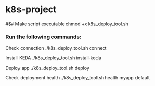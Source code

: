 # k8s-project

#$# Make script executable
chmod +x k8s_deploy_tool.sh

### Run the following commands:
Check connection
./k8s_deploy_tool.sh connect

Install KEDA
./k8s_deploy_tool.sh install-keda

Deploy app
./k8s_deploy_tool.sh deploy

Check deployment health
./k8s_deploy_tool.sh health myapp default
